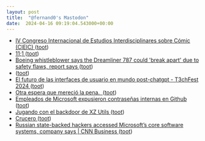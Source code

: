 ```yaml
---
layout: post
title:  "@fernand0's Mastodon"
date:  2024-04-16 09:19:04.543000+00:00
---
```

*  [IV Congreso Internacional de Estudios Interdisciplinares sobre Cómic (CIEIC) ](https://www.tebeosfera.com/promociones/iv_congreso_internacional_de_estudios_interdisciplinares_sobre_comic_cieic.htm) ([toot](https://mastodon.social/@fernand0/112280151296443744))
*  [11;1 ](https://mastodon.social/@fernand0/112280121205799420) ([toot](https://mastodon.social/@fernand0/112280121205799420))
*  [Boeing whistleblower says the Dreamliner 787 could 'break apart' due to safety flaws, report says  ](https://www.nbcnews.com/news/us-news/boeing-whistleblower-says-dreamliner-787-break-apart-due-safety-flaws-rcna14713) ([toot](https://mastodon.social/@fernand0/112280003988957831))
*  [ ](https://mastodon.social/users/fernand0/statuses/112279238709797048/activity) ([toot](https://mastodon.social/users/fernand0/statuses/112279238709797048/activity))
*  [El futuro de las interfaces de usuario en mundo post-chatgpt - T3chFest 2024 ](https://www.youtube.com/watch?v=Bv2_SMUgi0s&amp%3Bfeature=youtu.b) ([toot](https://mastodon.social/@fernand0/112278390976296300))
*  [Otra espera que mereció la pena.  ](https://avecesunafoto.wordpress.com/2024/04/15/otra-espera-que-merecio-la-pena) ([toot](https://mastodon.social/@fernand0/112278240823778695))
*  [Empleados de Microsoft expusieron contraseñas internas en Github ](https://unaaldia.hispasec.com/2024/04/empleados-de-microsoft-expusieron-contrasenas-internas-en-github.htm) ([toot](https://mastodon.social/@fernand0/112276396852860586))
*  [Jugando con el backdoor de XZ Utils ](https://www.hackplayers.com/2024/04/jugando-con-el-backdoor-de-xz-utils.htm) ([toot](https://mastodon.social/@fernand0/112276090749921396))
*  [Crucero ](https://www.flickr.com/photos/fernand0/53624853708) ([toot](https://mastodon.social/@fernand0/112276012950123446))
*  [Russian state-backed hackers accessed Microsoft’s core software systems, company says \| CNN Business  ](https://edition.cnn.com/2024/03/08/tech/microsoft-russia-hack/index.html) ([toot](https://mastodon.social/@fernand0/112275878870856658))
